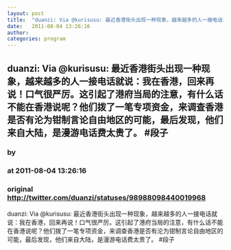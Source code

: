 ```yaml
---
layout: post
title:  "duanzi: Via @kurisusu: 最近香港街头出现一种现象，越来越多的人一接电话就说：我在香港，回来再说！口气很严厉。这引起了港府当局的注意，有什么话不能在香港说呢？他们拨了一笔专项资金，来调查香港是否有沦为钳制言论自由地区的可能，最后发现，他们来自大陆，是漫游电话费太贵了。 #段子"
date:   2011-08-04 13:26:16
author: 
categories: program
---
```


## duanzi: Via @kurisusu: 最近香港街头出现一种现象，越来越多的人一接电话就说：我在香港，回来再说！口气很严厉。这引起了港府当局的注意，有什么话不能在香港说呢？他们拨了一笔专项资金，来调查香港是否有沦为钳制言论自由地区的可能，最后发现，他们来自大陆，是漫游电话费太贵了。 #段子
### by 
### at 2011-08-04 13:26:16
### original <http://twitter.com/duanzi/statuses/98988098440019968>

duanzi: Via @kurisusu: 最近香港街头出现一种现象，越来越多的人一接电话就说：我在香港，回来再说！口气很严厉。这引起了港府当局的注意，有什么话不能在香港说呢？他们拨了一笔专项资金，来调查香港是否有沦为钳制言论自由地区的可能，最后发现，他们来自大陆，是漫游电话费太贵了。 #段子